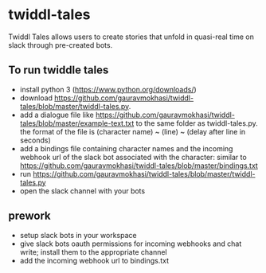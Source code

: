 # twiddl-tales
Twiddl Tales allows users to create stories that unfold in quasi-real time on slack through pre-created bots.

## To run twiddle tales
- install python 3 (https://www.python.org/downloads/)
- download https://github.com/gauravmokhasi/twiddl-tales/blob/master/twiddl-tales.py.
- add a dialogue file like https://github.com/gauravmokhasi/twiddl-tales/blob/master/example-text.txt to the same folder as twiddl-tales.py. the format of the file is (character name) ~ (line) ~ (delay after line in seconds)
- add a bindings file containing character names and the incoming webhook url of the slack bot associated with the character: similar to https://github.com/gauravmokhasi/twiddl-tales/blob/master/bindings.txt
- run https://github.com/gauravmokhasi/twiddl-tales/blob/master/twiddl-tales.py
- open the slack channel with your bots 

## prework
- setup slack bots in your workspace
- give slack bots oauth permissions for incoming webhooks and chat write; install them to the appropriate channel
- add the incoming webhook url to bindings.txt
